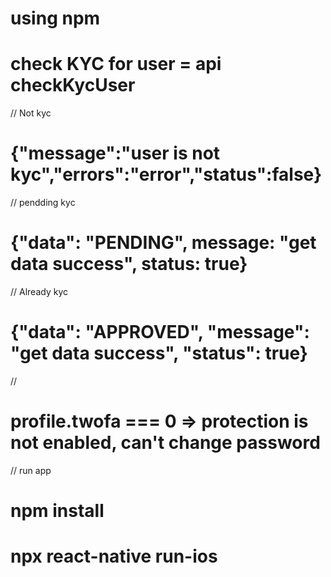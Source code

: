 # using npm

# check KYC for user = api checkKycUser

// Not kyc
# {"message":"user is not kyc","errors":"error","status":false}
// pendding kyc
# {"data": "PENDING", message: "get data success", status: true}
// Already kyc
# {"data": "APPROVED", "message": "get data success", "status": true}
//

# profile.twofa === 0 => protection is not enabled, can't change password

// run app
# npm install
# npx react-native run-ios
